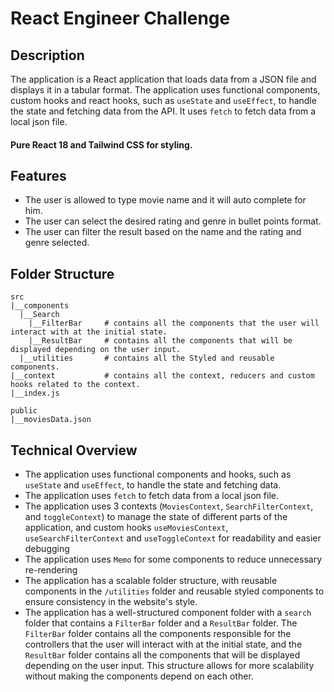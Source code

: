 # React Engineer Challenge

## Description

The application is a React application that loads data from a JSON file and displays it in a tabular format.
The application uses functional components, custom hooks and react hooks, such as `useState` and `useEffect`, to handle the state and fetching data from the API. It uses `fetch` to fetch data from a local json file.

#### Pure React 18 and Tailwind CSS for styling.

## Features

- The user is allowed to type movie name and it will auto complete for him.
- The user can select the desired rating and genre in bullet points format.
- The user can filter the result based on the name and the rating and genre selected.

## Folder Structure
```
src
|__components
  |__Search       
    |__FilterBar     # contains all the components that the user will interact with at the initial state.
    |__ResultBar     # contains all the components that will be displayed depending on the user input.
  |__utilities       # contains all the Styled and reusable components. 
|__context           # contains all the context, reducers and custom hooks related to the context.
|__index.js

public
|__moviesData.json
```
## Technical Overview

- The application uses functional components and hooks, such as `useState` and `useEffect`, to handle the state and fetching data.
- The application uses `fetch` to fetch data from a local json file.
- The application uses 3 contexts (`MoviesContext`, `SearchFilterContext`, and `toggleContext`) to manage the state of different parts of the application, and custom hooks `useMoviesContext`, `useSearchFilterContext` and `useToggleContext` for readability and easier debugging
- The application uses `Memo` for some components to reduce unnecessary re-rendering
- The application has a scalable folder structure, with reusable components in the `/utilities` folder and reusable styled components to ensure consistency in the website's style.
- The application has a well-structured component folder with a `search` folder that contains a `FilterBar` folder and a `ResultBar` folder. The `FilterBar` folder contains all the components responsible for the controllers that the user will interact with at the initial state, and the `ResultBar` folder contains all the components that will be displayed depending on the user input. This structure allows for more scalability without making the components depend on each other.
